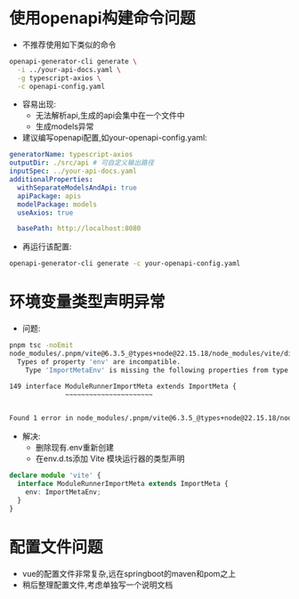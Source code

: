 # 使用openapi构建命令问题
- 不推荐使用如下类似的命令
```bash
openapi-generator-cli generate \
  -i ../your-api-docs.yaml \
  -g typescript-axios \
  -c openapi-config.yaml
```
- 容易出现:
  - 无法解析api,生成的api会集中在一个文件中
  - 生成models异常
- 建议编写openapi配置,如your-openapi-config.yaml:
```yaml
generatorName: typescript-axios
outputDir: ./src/api # 可自定义输出路径
inputSpec: ../your-api-docs.yaml
additionalProperties:
  withSeparateModelsAndApi: true
  apiPackage: apis
  modelPackage: models
  useAxios: true

  basePath: http://localhost:8080
```
- 再运行该配置:
```bash
openapi-generator-cli generate -c your-openapi-config.yaml
```

# 环境变量类型声明异常
- 问题:
```bash
pnpm tsc -noEmit
node_modules/.pnpm/vite@6.3.5_@types+node@22.15.18/node_modules/vite/dist/node/module-runner.d.ts:149:11 - error TS2430: Interface 'ModuleRunnerImportMeta' incorrectly extends interface 'ImportMeta'.
  Types of property 'env' are incompatible.
    Type 'ImportMetaEnv' is missing the following properties from type 'ImportMetaEnv': VITE_API_BASE_URL, VITE_MOCK_ENABLED

149 interface ModuleRunnerImportMeta extends ImportMeta {
              ~~~~~~~~~~~~~~~~~~~~~~


Found 1 error in node_modules/.pnpm/vite@6.3.5_@types+node@22.15.18/node_modules/vite/dist/node/module-runner.d.ts:149
```
- 解决:
  - 删除现有.env重新创建
  - 在env.d.ts添加 Vite 模块运行器的类型声明
```ts
declare module 'vite' {
  interface ModuleRunnerImportMeta extends ImportMeta {
    env: ImportMetaEnv;
  }
}
```

# 配置文件问题
- vue的配置文件非常复杂,远在springboot的maven和pom之上
- 稍后整理配置文件,考虑单独写一个说明文档